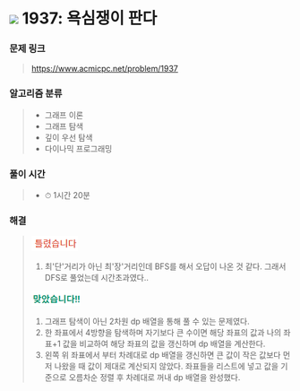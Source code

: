# <img src="https://static.solved.ac/tier_small/13.svg" width=30> 1937: 욕심쟁이 판다 

### 문제 링크
> https://www.acmicpc.net/problem/1937

### 알고리즘 분류
>- 그래프 이론
>- 그래프 탐색
>- 깊이 우선 탐색
>- 다이나믹 프로그래밍

### 풀이 시간
>- ⏱ 1시간 20분

### 해결
> ![bad](../../../Img/bad.png)  
>1. 최'단'거리가 아닌 최'장'거리인데 BFS를 해서 오답이 나온 것 같다. 그래서 DFS로 풀었는데 시간초과였다.. 
>  
> ![good](../../../Img/good.png)
>1. 그래프 탐색이 아닌 2차원 dp 배열을 통해 풀 수 있는 문제였다.
>2. 한 좌표에서 4방향을 탐색하며 자기보다 큰 수이면 해당 좌표의 값과 나의 좌표+1 값을 비교하여 해당 좌표의 값을 갱신하며 dp 배열을 계산한다.
>3. 왼쪽 위 좌표에서 부터 차례대로 dp 배열을 갱신하면 큰 값이 작은 값보다 먼저 나왔을 때 값이 제대로 계산되지 않았다. 좌표들을 리스트에 넣고 값을 기준으로 오름차순 정렬 후 차례대로 꺼내 dp 배열을 완성했다.
